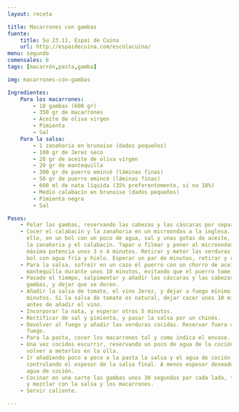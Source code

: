 ```yaml
---
layout: receta

title: Macarrones con gambas
fuente:
    title: Su 23.11, Espai de Cuina
    url: http://espaidecuina.com/escolacuina/
menu: segundo
comensales: 6
tags: [macarrón,pasta,gamba]

img: macarrones-con-gambas

Ingredientes:
    Para los macarrones:
        - 18 gambas (600 gr)
        - 350 gr de macarrones
        - Aceite de oliva virgen
        - Pimienta
        - Sal
    Para la salsa:
        - 1 zanahoria en brunoise (dados pequeños)
        - 100 gr de Jerez seco
        - 20 gr de aceite de oliva virgen
        - 20 gr de mantequilla
        - 300 gr de puerro emincé (láminas finas)
        - 50 gr de puerro emincé (láminas finas)
        - 600 ml de nata líquida (35% preferentemente, si no 18%)
        - Medio calabacín en brunoise (dados pequeños)
        - Pimienta negra
        - Sal

Pasos:
    - Pelar las gambas, reservando las cabezas y las cáscaras por separado.
    - Cocer el calabacín y la zanahoria en un microondas a la inglesa. Para
      ello, en un bol con un poco de agua, sal y unas gotas de aceite, añadir
      la zanahoria y el calabacín. Tapar o filmar y poner al microondas a
      máxima potencia unos 3 o 4 minutos. Retirar y meter las verduras en un
      bol con agua fría y hielo. Esperar un par de minutos, retirar y reservar.
    - Para la salsa, sofreír en un cazo el puerro con un chorro de aceite y la
      mantequilla durante unos 10 minutos, evitando que el puerro tome color.
    - Pasado el tiempo, salpimentar y añadir las cáscaras y las cabezas de las
      gambas, y dejar que se doren.
    - Añadir la salsa de tomate, el vino Jerez, y dejar a fuego mínimo unos 5
      minutos. Si la salsa de tomate es natural, dejar cocer unos 10 minutos
      antes de añadir el vino.
    - Incorporar la nata, y esperar otros 5 minutos.
    - Rectificar de sal y pimienta, y pasar la salsa por un chinés.
    - Devolver al fuego y añadir las verduras cocidas. Reservar fuera del
      fuego.
    - Para la pasta, cocer los macarrones tal y como indica el envase.
    - Una vez cocidos escurrir, reservando un poco de agua de la coción, y
      volver a meterlos en la olla.
    - Ir añadiendo poco a poco a la pasta la salsa y el agua de coción,
      controlando el espesor de la salsa final. A menos espesor deseado, más
      agua de coción.
    - Cocinar en una sarte las gambas unos 30 segundos por cada lado, trocear
      y mezclar con la salsa y los macarrones.
    - Servir caliente.

---
```

